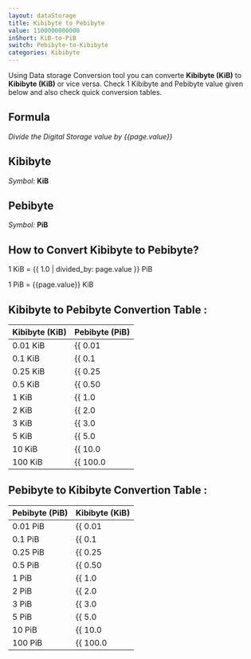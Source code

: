 ```yaml
---
layout: dataStorage
title: Kibibyte to Pebibyte
value: 1100000000000
inShort: KiB-to-PiB
switch: Pebibyte-to-Kibibyte
categories: Kibibyte
---
```


Using Data storage Conversion tool you can converte **Kibibyte (KiB)** to **Kibibyte (KiB)** or vice versa. Check 1 Kibibyte and Pebibyte value given below and also check quick conversion tables.

## Formula
*Divide the Digital Storage value by {{page.value}}*

## Kibibyte
*Symbol:* **KiB**

## Pebibyte
*Symbol:* **PiB**

## How to Convert Kibibyte to Pebibyte?

1 KiB = {{ 1.0 | divided_by: page.value }} PiB

1 PiB = {{page.value}} KiB


## Kibibyte to Pebibyte Convertion Table :

| Kibibyte (KiB) | Pebibyte (PiB) |
| ---- | ---- |
| 0.01 KiB | {{ 0.01 | divided_by: page.value | round: 12 }} PiB |
| 0.1 KiB | {{ 0.1 | divided_by: page.value | round: 12 }} PiB |
| 0.25 KiB | {{ 0.25 | divided_by: page.value | round: 12 }} PiB |
| 0.5 KiB | {{ 0.50 | divided_by: page.value | round: 12 }} PiB |
| 1 KiB | {{ 1.0 | divided_by: page.value | round: 12 }} PiB |
| 2 KiB | {{ 2.0 | divided_by: page.value | round: 12 }} PiB |
| 3 KiB | {{ 3.0 | divided_by: page.value | round: 12 }} PiB |
| 5 KiB | {{ 5.0 | divided_by: page.value | round: 12 }} PiB |
| 10 KiB | {{ 10.0 | divided_by: page.value | round: 12 }} PiB |
| 100 KiB | {{ 100.0 | divided_by: page.value | round: 12 }} PiB |

## Pebibyte to Kibibyte Convertion Table :

| Pebibyte (PiB) | Kibibyte (KiB) |
| ---- | ---- |
| 0.01 PiB | {{ 0.01 | times: page.value | round: 12 }} KiB |
| 0.1 PiB | {{ 0.1 | times: page.value | round: 12 }} KiB |
| 0.25 PiB | {{ 0.25 | times: page.value | round: 12 }} KiB |
| 0.5 PiB | {{ 0.50 | times: page.value | round: 12 }} KiB |
| 1 PiB | {{ 1.0 | times: page.value | round: 12 }} KiB |
| 2 PiB | {{ 2.0 | times: page.value | round: 12 }} KiB |
| 3 PiB | {{ 3.0 | times: page.value | round: 12 }} KiB |
| 5 PiB | {{ 5.0 | times: page.value | round: 12 }} KiB |
| 10 PiB | {{ 10.0 | times: page.value | round: 12 }} KiB |
| 100 PiB | {{ 100.0 | times: page.value | round: 12 }} KiB |


<script>
document.getElementById('selectInput')[5].selected = true
document.getElementById('selectOutput')[21].selected = true
</script>
